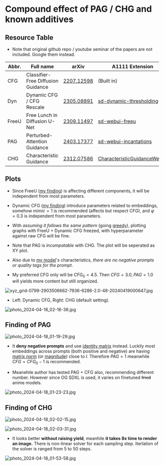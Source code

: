# Compound effect of PAG / CHG and known additives #

## Resource Table ##

- Note that original github repo / youtube seminar of the papers are not included. Google them instead.

|Abbr.|Full name|arXiv|A1111 Extension|
|---|---|---|---|
|CFG|Classifier-Free Diffusion Guidance|[2207.12598](https://arxiv.org/abs/2207.12598)|(Built in)|
|Dyn|Dynamic CFG / CFG Rescale|[2305.08891](https://arxiv.org/abs/2305.08891)|[sd-dynamic-thresholding](https://github.com/mcmonkeyprojects/sd-dynamic-thresholding)|
|FreeU|Free Lunch in Diffusion U-Net|[2309.11497](https://arxiv.org/abs/2309.11497)|[sd-webui-freeu](https://github.com/ljleb/sd-webui-freeu)|
|PAG|Perturbed-Attention Guidance|[2403.17377](https://arxiv.org/abs/2403.17377)|[sd-webui-incantations](https://github.com/v0xie/sd-webui-incantations)|
|CHG|Characteristic Guidance|[2312.07586](https://arxiv.org/abs/2312.07586)|[CharacteristicGuidanceWebUI](https://github.com/scraed/CharacteristicGuidanceWebUI)|

## Plots ##

- Since FreeU ([my finding](./freeu.md)) is affecting different components, it will be independent from most parameters.

- Dynamic CFG ([my finding](./dynamic_cfg.md)) introduce parameters related to embeddings, somehow $mimic=1$ is recommended (affects but respect CFG), and $\varphi=0.3$ is independent from most parameters. 

- With *assuming it follows the same pattern* (going [greedy](https://en.wikipedia.org/wiki/Greedy_algorithm)), plotting graphs with FreeU + Dynamic CFG freezed, with hyperparameter against raw CFG will be fine.

- Note that PAG is *incompatable* with CHG. The plot will be seperated as XY plot.

- Also due to [my model](../ch05/README_XL.MD)'s characteristics, *there are no negative prompts or quality tags for the prompt*.

- My preferred CFG only will be $CFG_0=4.5$. Then $CFG=3.0,PAG=1.0$ will yields more content but still organized.

![xyz_grid-0799-2903506662-7936-6286-2.0-48-20240419000647.jpg](./img/xyz_grid-0799-2903506662-7936-6286-2.0-48-20240419000647.jpg)


- Left: Dynamic CFG, Right: CHG (default setting).

![photo_2024-04-18_02-16-36.jpg](./img/photo_2024-04-18_02-16-36.jpg)

## Finding of PAG ##

![photo_2024-04-18_01-19-29.jpg](./img/photo_2024-04-18_01-19-29.jpg)

- It **deny negative prompts** and use [identity matrix](https://en.wikipedia.org/wiki/Identity_matrix) instead. Luckily most embeddings across prompts (both positive and negative) are having [matrix norm](https://en.wikipedia.org/wiki/Matrix_norm) (or [magnitude](https://en.wikipedia.org/wiki/Magnitude_(mathematics))) close to $I$. Therefore $PAG=1$ meanwhile $CFG=CFG_0-1$ is recommended.

- Meanehile author has tested PAG + CFG also, recommending different number. However since OG SDXL is used, it varies on finetuned ~~fried~~ anime models.

![photo_2024-04-18_01-23-23.jpg](./img/photo_2024-04-18_01-23-23.jpg)

## Finding of CHG ##

![photo_2024-04-18_02-02-15.jpg](./img/photo_2024-04-18_02-02-15.jpg)

![photo_2024-04-18_02-03-31.jpg](./img/photo_2024-04-18_02-03-31.jpg)

- It looks better **without raising yield**, meanhile **it takes 8x time to render an image.** There is non-linear solver for each sampling step. Iterlation of the solver is ranged from 5 to 50 steps.

![photo_2024-04-18_01-53-58.jpg](./img/photo_2024-04-18_01-53-58.jpg)